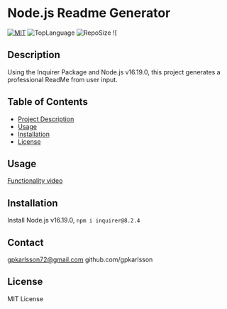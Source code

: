  
# Node.js Readme Generator
    
[![MIT](https://img.shields.io/badge/License-MIT-yellow.svg)](https://opensource.org/licenses/MIT) ![TopLanguage](https://img.shields.io/github/languages/top/gpkarlsson/Node.js-ReadMe-Generator) ![RepoSize](https://img.shields.io/github/repo-size/gpkarlsson/!%5BGitHub%20Pipenv%20locked%20dependency%20version%5D)
![
## Description
Using the Inquirer Package and Node.js v16.19.0, this project generates a professional ReadMe from user input.

## Table of Contents
- [Project Description](#Description)
- [Usage](#Usage)
- [Installation](#Installation)
- [License](#License)

## Usage
[Functionality video](https://drive.google.com/file/d/13HMu3oYL8XqjKkZljWvtjMLQ4-FLyKou/view)

## Installation
Install Node.js v16.19.0, `npm i inquirer@8.2.4`

## Contact
gpkarlsson72@gmail.com
github.com/gpkarlsson

## License

MIT License


  
